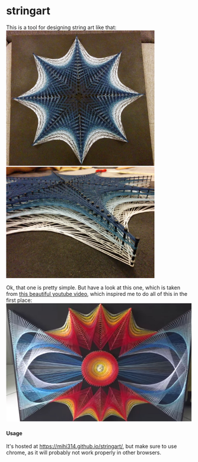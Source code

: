 stringart
=========
This is a tool for designing string art like that:  
<img src="images/mine2.jpg?raw=true" width="400">
<img src="images/mine1.jpg?raw=true" width="400">


Ok, that one is pretty simple. But have a look at this one, which is taken from [this beautiful youtube video][yt], which inspired me to do all of this in the first place:  
<img src="images/red and blue.jpg?raw=true" width="500">

#### Usage
It's hosted at https://mihi314.github.io/stringart/, but make sure to use chrome, as it will probably not work properly in other browsers.


[yt]: https://www.youtube.com/watch?v=YlJMmU01oq4
